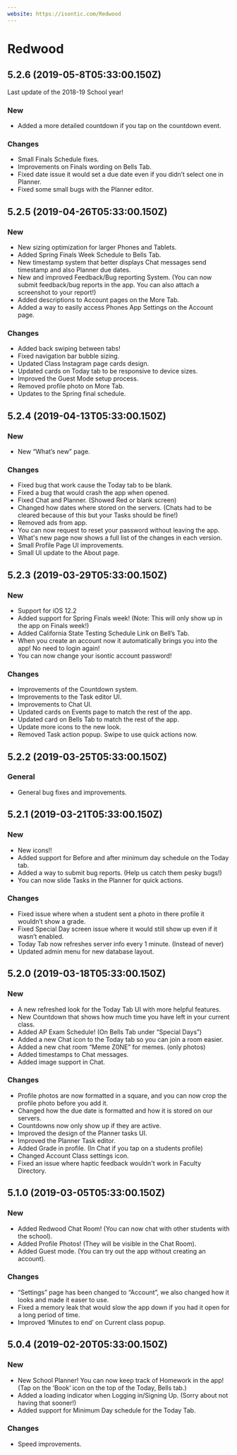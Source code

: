 ```yaml
---
website: https://isontic.com/Redwood
---
```


# Redwood

## 5.2.6 (2019-05-8T05:33:00.150Z)

Last update of the 2018-19 School year!

### New
- Added a more detailed countdown if you tap on the countdown event.

### Changes
- Small Finals Schedule fixes.
- Improvements on Finals wording on Bells Tab.
- Fixed date issue it would set a due date even if you didn’t select one in Planner.
- Fixed some small bugs with the Planner editor.

## 5.2.5 (2019-04-26T05:33:00.150Z)

### New
- New sizing optimization for larger Phones and Tablets.
- Added Spring Finals Week Schedule to Bells Tab.
- New timestamp system that better displays Chat messages send timestamp and also Planner due dates.
- New and improved Feedback/Bug reporting System. (You can now submit feedback/bug reports in the app. You can also attach a screenshot to your report!)
- Added descriptions to Account pages on the More Tab.
- Added a way to easily access Phones App Settings on the Account page.

### Changes
- Added back swiping between tabs!
- Fixed navigation bar bubble sizing.
- Updated Class Instagram page cards design.
- Updated cards on Today tab to be responsive to device sizes.
- Improved the Guest Mode setup process.
- Removed profile photo on More Tab.
- Updates to the Spring final schedule.


## 5.2.4 (2019-04-13T05:33:00.150Z)

### New
- New “What’s new” page.

### Changes
- Fixed bug that work cause the Today tab to be blank.
- Fixed a bug that would crash the app when opened.
- Fixed Chat and Planner. (Showed Red or blank screen)
- Changed how dates where stored on the servers. (Chats had to be cleared because of this but your Tasks should be fine!)
- Removed ads from app.
- You can now request to reset your password without leaving the app.
- What's new page now shows a full list of the changes in each version.
- Small Profile Page UI improvements.
- Small UI update to the About page.

## 5.2.3 (2019-03-29T05:33:00.150Z)

### New
- Support for iOS 12.2
- Added support for Spring Finals week! (Note: This will only show up in the app on Finals week!)
- Added California State Testing Schedule Link on Bell’s Tab.
- When you create an account now it automatically brings you into the app! No need to login again!
- You can now change your isontic account password!

### Changes
- Improvements of the Countdown system.
- Improvements to the Task editor UI.
- Improvements to Chat UI.
- Updated cards on Events page to match the rest of the app.
- Updated card on Bells Tab to match the rest of the app.
- Update more icons to the new look.
- Removed Task action popup. Swipe to use quick actions now.

## 5.2.2 (2019-03-25T05:33:00.150Z)

### General

- General bug fixes and improvements.

## 5.2.1 (2019-03-21T05:33:00.150Z)

### New

- New icons!!
- Added support for Before and after minimum day schedule on the Today tab.
- Added a way to submit bug reports. (Help us catch them pesky bugs!)
- You can now slide Tasks in the Planner for quick actions.

### Changes

- Fixed issue where when a student sent a photo in there profile it wouldn’t show a grade.
- Fixed Special Day screen issue where it would still show up even if it wasn’t enabled.
- Today Tab now refreshes server info every 1 minute. (Instead of never)
- Updated admin menu for new database layout.

## 5.2.0 (2019-03-18T05:33:00.150Z)

### New
- A new refreshed look for the Today Tab UI with more helpful features.
- New Countdown that shows how much time you have left in your current class.
- Added AP Exam Schedule! (On Bells Tab under “Special Days”)
- Added a new Chat icon to the Today tab so you can join a room easier.
- Added a new chat room “Meme Z0NE” for memes. (only photos)
- Added timestamps to Chat messages.
- Added image support in Chat.
### Changes
- Profile photos are now formatted in a square, and you can now crop the profile photo before you add it.
- Changed how the due date is formatted and how it is stored on our servers.
- Countdowns now only show up if they are active.
- Improved the design of the Planner tasks UI.
- Improved the Planner Task editor.
- Added Grade in profile. (In Chat if you tap on a students profile)
- Changed Account Class settings icon.
- Fixed an issue where haptic feedback wouldn't work in Faculty Directory.

## 5.1.0 (2019-03-05T05:33:00.150Z)

### New
- Added Redwood Chat Room! (You can now chat with other students with the school).
- Added Profile Photos! (They will be visible in the Chat Room).
- Added Guest mode. (You can try out the app without creating an account).

### Changes
- “Settings” page has been changed to “Account”, we also changed how it looks and made it easer to use.
- Fixed a memory leak that would slow the app down if you had it open for a long period of time.
- Improved ‘Minutes to end’ on Current class popup.

## 5.0.4 (2019-02-20T05:33:00.150Z)

### New
- New School Planner! You can now keep track of Homework in the app! (Tap on the ‘Book’ icon on the top of the Today, Bells tab.)
- Added a loading indicator when Logging in/Signing Up. (Sorry about not having that sooner!)
- Added support for Minimum Day schedule for the Today Tab.

### Changes
- Speed improvements.
